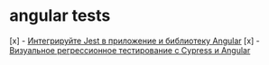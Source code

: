 # angular tests

[x] - [Интегрируйте Jest в приложение и библиотеку Angular](https://indepth.dev/posts/1406/integrate-jest-into-an-angular-application-and-library)
[x] - [Визуальное регрессионное тестирование с Cypress и Angular](https://indepth.dev/posts/1389/visual-regression-testing-with-cypress-and-angular)

